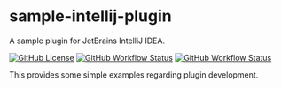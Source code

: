 # sample-intellij-plugin

A sample plugin for JetBrains IntelliJ IDEA.

[![GitHub License](https://img.shields.io/github/license/ChrisCarini/sample-intellij-plugin?style=flat-square)](https://github.com/ChrisCarini/sample-intellij-plugin/blob/master/LICENSE)
[![GitHub Workflow Status](https://img.shields.io/github/workflow/status/ChrisCarini/sample-intellij-plugin/JetBrains%20Plugin%20CI?logo=GitHub&style=flat-square)](https://github.com/ChrisCarini/sample-intellij-plugin/actions?query=workflow%3A%22JetBrains+Plugin+CI%22)
[![GitHub Workflow Status](https://img.shields.io/github/workflow/status/ChrisCarini/sample-intellij-plugin/IntelliJ%20Plugin%20Compatibility?label=IntelliJ%20Plugin%20Compatibility&logo=GitHub&style=flat-square)](https://github.com/ChrisCarini/sample-intellij-plugin/actions?query=workflow%3A%22IntelliJ+Plugin+Compatibility%22)

This provides some simple examples regarding plugin development.